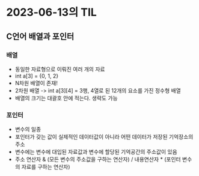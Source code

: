 # 2023-06-13의 TIL

## C언어 배열과 포인터

### 배열

- 동일한 자료형으로 이뤄진 여러 개의 자료
- int a[3] = {0, 1, 2}
- N차원 배열이 존재!
- 2차원 배열 -> int a[3][4] = 3행, 4열로 된 12개의 요소를 가진 정수형 배열
- 배열의 크기는 대괄호 안에 적는다. 생략도 가능

### 포인터

- 변수의 일종
- 포인터가 갖는 값이 실제적인 데이터값이 아니라 어떤 데이터가 저장된 기억장소의 주소
- 변수에는 변수에 대입된 자료값과 변수에 할당된 기억공간의 주소값이 있음
- 주소 연산자 & (모든 변수의 주소값을 구하는 연산자) / 내용연산자 \* (포인터 변수의 자료를 구하는 연산자)
